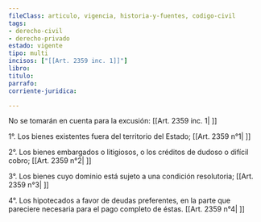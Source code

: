 ```yaml
---
fileClass: articulo, vigencia, historia-y-fuentes, codigo-civil
tags:
- derecho-civil
- derecho-privado
estado: vigente
tipo: multi
incisos: ["[[Art. 2359 inc. 1]]"]
libro:
titulo:
parrafo:
corriente-juridica:

---
```

No se tomarán en cuenta para la excusión: [[Art. 2359 inc. 1| ]]

1°. Los bienes existentes fuera del territorio del Estado; [[Art. 2359 n°1| ]]

2°. Los bienes embargados o litigiosos, o los créditos de dudoso o difícil cobro; [[Art. 2359 n°2| ]]

3°. Los bienes cuyo dominio está sujeto a una condición resolutoria; [[Art. 2359 n°3| ]]

4°. Los hipotecados a favor de deudas preferentes, en la parte que pareciere necesaria para el pago completo de éstas. [[Art. 2359 n°4| ]]